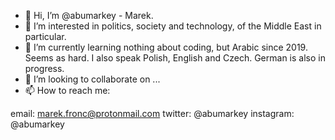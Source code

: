 - 👋 Hi, I’m @abumarkey - Marek.
- 👀 I’m interested in politics, society and technology, of the Middle East in particular.
- 🌱 I’m currently learning nothing about coding, but Arabic since 2019. Seems as hard. I also speak Polish, English and Czech. German is also in progress. 
- 💞️ I’m looking to collaborate on ...
- 📫 How to reach me: 

email: marek.fronc@protonmail.com
twitter: @abumarkey
instagram: @abumarkey

<!---
abumarkey/abumarkey is a ✨ special ✨ repository because its `README.md` (this file) appears on your GitHub profile.
You can click the Preview link to take a look at your changes.
--->
